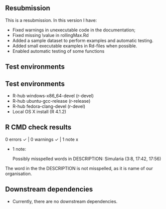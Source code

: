 ## Resubmission

This is a resubmission. In this version I have:

* Fixed warnings in unexecutable code in the documentation;
* Fixed missing \value in rollingMax.Rd
* Added a sample dataset to perform examples and automatic testing.
* Added small executable examples in Rd-files when possible.
* Enabled automatic testing of some functions


## Test environments
## Test environments
- R-hub windows-x86_64-devel (r-devel)
- R-hub ubuntu-gcc-release (r-release)
- R-hub fedora-clang-devel (r-devel)
- Local OS X install (R 4.1.2)


## R CMD check results

0 errors ✓ | 0 warnings ✓ | 1 note x

- 1 note:

  Possibly misspelled words in DESCRIPTION:
    Simularia (3:8, 17:42, 17:56)


The word in the the DESCRIPTION is not misspelled, as it is name of our organisation.


## Downstream dependencies

- Currently, there are no downstream dependencies.
